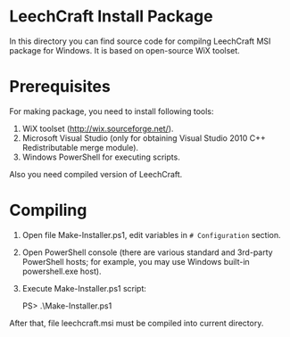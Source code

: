 LeechCraft Install Package
==========================
In this directory you can find source code for compilng LeechCraft MSI package
for Windows. It is based on open-source WiX toolset.

Prerequisites
=============
For making package, you need to install following tools:

1. WiX toolset (http://wix.sourceforge.net/).
2. Microsoft Visual Studio (only for obtaining Visual Studio 2010 C++
Redistributable merge module).
3. Windows PowerShell for executing scripts.

Also you need compiled version of LeechCraft.

Compiling
=========
1. Open file Make-Installer.ps1, edit variables in `# Configuration` section.
2. Open PowerShell console (there are various standard and 3rd-party PowerShell
hosts; for example, you may use Windows built-in powershell.exe host).
3. Execute Make-Installer.ps1 script:

	PS> .\Make-Installer.ps1

After that, file leechcraft.msi must be compiled into current directory.
